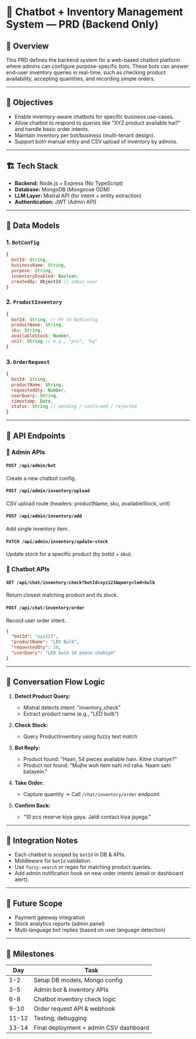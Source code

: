 # 🧠 Chatbot + Inventory Management System — PRD (Backend Only)

## 📌 Overview

This PRD defines the backend system for a web-based chatbot platform where admins can configure purpose-specific bots. These bots can answer end-user inventory queries in real-time, such as checking product availability, accepting quantities, and recording simple orders.

---

## 🎯 Objectives

* Enable inventory-aware chatbots for specific business use-cases.
* Allow chatbot to respond to queries like "XYZ product available hai?" and handle basic order intents.
* Maintain inventory per bot/business (multi-tenant design).
* Support both manual entry and CSV upload of inventory by admins.

---

## 🏗️ Tech Stack

* **Backend:** Node.js + Express (No TypeScript)
* **Database:** MongoDB (Mongoose ODM)
* **LLM Layer:** Mistral API (for intent + entity extraction)
* **Authentication:** JWT (Admin API)

---

## 🧱 Data Models

### 1. `BotConfig`

```js
{
  botId: String,
  businessName: String,
  purpose: String,
  inventoryEnabled: Boolean,
  createdBy: ObjectId // admin user
}
```

### 2. `ProductInventory`

```js
{
  botId: String, // FK to BotConfig
  productName: String,
  sku: String,
  availableStock: Number,
  unit: String // e.g., "pcs", "kg"
}
```

### 3. `OrderRequest`

```js
{
  botId: String,
  productName: String,
  requestedQty: Number,
  userQuery: String,
  timestamp: Date,
  status: String // pending / confirmed / rejected
}
```

---

## 📡 API Endpoints

### 🔐 Admin APIs

#### `POST /api/admin/bot`

Create a new chatbot config.

#### `POST /api/admin/inventory/upload`

CSV upload route (headers: productName, sku, availableStock, unit)

#### `POST /api/admin/inventory/add`

Add single inventory item.

#### `PATCH /api/admin/inventory/update-stock`

Update stock for a specific product (by botId + sku).

### 🤖 Chatbot APIs

#### `GET /api/chat/inventory/check?botId=xyz123&query=led+bulb`

Return closest matching product and its stock.

#### `POST /api/chat/inventory/order`

Record user order intent.

```json
{
  "botId": "xyz123",
  "productName": "LED Bulb",
  "requestedQty": 10,
  "userQuery": "LED bulb 10 piece chahiye"
}
```

---

## 🧠 Conversation Flow Logic

1. **Detect Product Query:**

   * Mistral detects intent: "inventory\_check"
   * Extract product name (e.g., "LED bulb")

2. **Check Stock:**

   * Query ProductInventory using fuzzy text match

3. **Bot Reply:**

   * Product found: "Haan, 54 pieces available hain. Kitne chahiye?"
   * Product not found: "Mujhe woh item nahi mil raha. Naam sahi batayein."

4. **Take Order:**

   * Capture quantity → Call `/chat/inventory/order` endpoint

5. **Confirm Back:**

   * "10 pcs reserve kiya gaya. Jaldi contact kiya jayega."

---

## 🧩 Integration Notes

* Each chatbot is scoped by `botId` in DB & APIs.
* Middleware for `botId` validation.
* Use `fuzzy-search` or regex for matching product queries.
* Add admin notification hook on new order intents (email or dashboard alert).

---

## 🚀 Future Scope

* Payment gateway integration
* Stock analytics reports (admin panel)
* Multi-language bot replies (based on user language detection)

---

## 📅 Milestones

| Day   | Task                                   |
| ----- | -------------------------------------- |
| 1-2   | Setup DB models, Mongo config          |
| 3-5   | Admin bot & inventory APIs             |
| 6-8   | Chatbot inventory check logic          |
| 9-10  | Order request API & webhook            |
| 11-12 | Testing, debugging                     |
| 13-14 | Final deployment + admin CSV dashboard |
